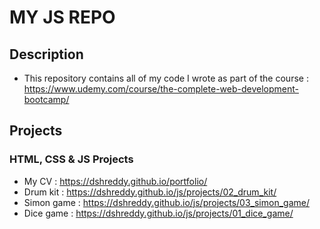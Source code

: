 # MY JS REPO

## Description 
- This repository contains all of my code I wrote as part of the course : https://www.udemy.com/course/the-complete-web-development-bootcamp/

## Projects


### HTML, CSS & JS Projects
- My CV : https://dshreddy.github.io/portfolio/
- Drum kit : https://dshreddy.github.io/js/projects/02_drum_kit/
- Simon game : https://dshreddy.github.io/js/projects/03_simon_game/
- Dice game : https://dshreddy.github.io/js/projects/01_dice_game/